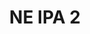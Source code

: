 ---
title: NE IPA 2
bjcp_cat: American IPA (14 B)
brew_date: April 22, 2017
type: homebrew_recipe
short_description: My second take on a New England Style IPA
page_url: /recipes/NE_IPA_2.html
---